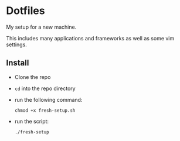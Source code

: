 # Dotfiles

My setup for a new machine.

This includes many applications and frameworks as well as some vim settings.

## Install

- Clone the repo
- `cd` into the repo directory
- run the following command:

  `chmod +x fresh-setup.sh`

- run the script:

  `./fresh-setup`
